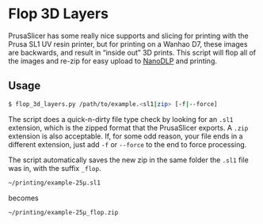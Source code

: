 # Flop 3D Layers

PrusaSlicer has some really nice supports and slicing for printing with the Prusa SL1 UV resin printer, but for printing on a Wanhao D7, these images are backwards, and result in “inside out” 3D prints. This script will flop all of the images and re-zip for easy upload to [NanoDLP](https://www.nanodlp.com/) and printing.

## Usage

```bash
$ flop_3d_layers.py /path/to/example.<sl1|zip> [-f|--force]
```

The script does a quick-n-dirty file type check by looking for an `.sl1` extension, which is the zipped format that the PrusaSlicer exports. A `.zip` extension is also acceptable. If, for some odd reason, your file ends in a different extension, just add `-f` or `--force` to the end to force processing.

The script automatically saves the new zip in the same folder the `.sl1` file was in, with the suffix `_flop`.

```bash
~/printing/example-25µ.sl1
```

becomes

```bash
~/printing/example-25µ_flop.zip
```